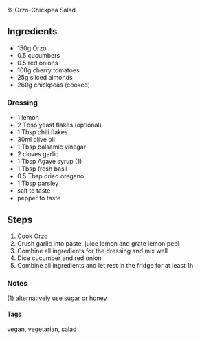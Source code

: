 % Orzo-Chickpea Salad

## Ingredients

* 150g Orzo
* 0.5 cucumbers 
* 0.5 red onions
* 100g cherry tomatoes
* 25g sliced almonds
* 260g chickpeas (cooked)

### Dressing 

* 1 lemon 
* 2 Tbsp yeast flakes (optional)
* 1 Tbsp chili flakes
* 30ml olive oil
* 1 Tbsp balsamic vinegar 
* 2 cloves garlic
* 1 Tbsp Agave syrup (1)
* 1 Tbsp fresh basil
* 0.5 Tbsp dried oregano
* 1 Tbsp parsley
* salt to taste
* pepper to taste 

## Steps 

1. Cook Orzo
2. Crush garlic into paste, juice lemon and grate lemon peel
3. Combine all ingredients for the dressing and mix well 
4. Dice cucumber and red onion
5. Combine all ingredients and let rest in the fridge for at least 1h 

### Notes 

(1) alternatively use sugar or honey

#### Tags
vegan, vegetarian, salad

